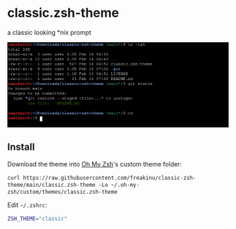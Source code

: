 # classic.zsh-theme
a classic looking *nix prompt 

![Shell](https://raw.githubusercontent.com/freakinu/classic-zsh-theme/main/screenshot.png)

## Install

Download the theme into [Oh My Zsh](https://github.com/robbyrussell/oh-my-zsh)'s custom theme folder:

```
curl https://raw.githubusercontent.com/freakinu/classic-zsh-theme/main/classic.zsh-theme -Lo ~/.oh-my-zsh/custom/themes/classic.zsh-theme
```

Edit `~/.zshrc`:

```bash
ZSH_THEME="classic"
```